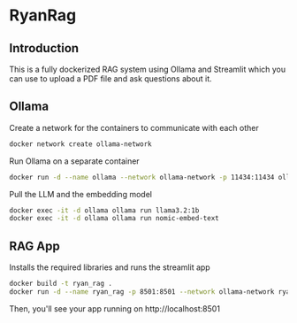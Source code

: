# RyanRag

## Introduction
This is a fully dockerized RAG system using Ollama and Streamlit which you can use to upload a PDF file and ask questions about it.

## Ollama
Create a network for the containers to communicate with each other
```bash
docker network create ollama-network
```
Run Ollama on a separate container
```bash
docker run -d --name ollama --network ollama-network -p 11434:11434 ollama/ollama
```
Pull the LLM and the embedding model
```bash
docker exec -it -d ollama ollama run llama3.2:1b
docker exec -it -d ollama ollama run nomic-embed-text
```


## RAG App
Installs the required libraries and runs the streamlit app
```bash
docker build -t ryan_rag .
docker run -d --name ryan_rag -p 8501:8501 --network ollama-network ryan_rag
```
Then, you'll see your app running on http://localhost:8501
